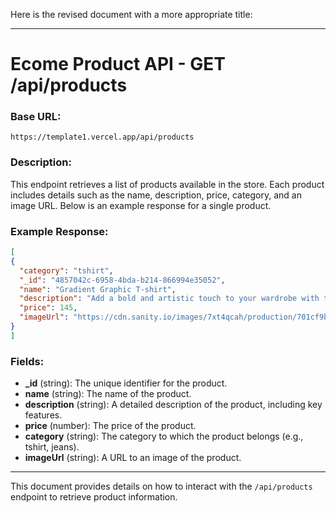 Here is the revised document with a more appropriate title:

---

# **Ecome Product API - GET /api/products**

### **Base URL:**
```
https://template1.vercel.app/api/products
```

### **Description:**
This endpoint retrieves a list of products available in the store. Each product includes details such as the name, description, price, category, and an image URL. Below is an example response for a single product.

### **Example Response:**
```json
[
{
  "category": "tshirt",
  "_id": "4857042c-6958-4bda-b214-866994e35052",
  "name": "Gradient Graphic T-shirt",
  "description": "Add a bold and artistic touch to your wardrobe with this unique graphic t-shirt. Featuring an eye-catching abstract swirl design in vibrant colors, it exudes energy and individuality. The \"Just Walk Forward\" slogan adds a motivational element, making this tee perfect for those who love to express themselves.\n\nKey Features:\n\nHigh-quality fabric for ultimate comfort and durability\nModern, unisex design suitable for casual outings or statement looks\nRelaxed fit with a classic crew neckline\nUnique printed details for a one-of-a-kind style\nPair it with jeans, joggers, or shorts to create a standout look!",
  "price": 145,
  "imageUrl": "https://cdn.sanity.io/images/7xt4qcah/production/701cf9bdf7e58564aae72eb5b76896f02a1d4115-295x298.png"
}
]
```

### **Fields:**
- **_id** (string): The unique identifier for the product.
- **name** (string): The name of the product.
- **description** (string): A detailed description of the product, including key features.
- **price** (number): The price of the product.
- **category** (string): The category to which the product belongs (e.g., tshirt, jeans).
- **imageUrl** (string): A URL to an image of the product.

--- 

This document provides details on how to interact with the `/api/products` endpoint to retrieve product information.

